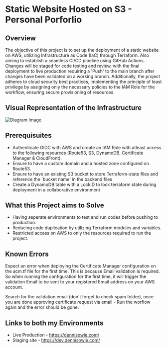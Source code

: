 # Static Website Hosted on S3 - Personal Porforlio

## Overview
The objective of this project is to set up the deployment of a static website on AWS, utilizing Infrastructure as Code (IaC) through Terraform. Also aiming to establish a seamless CI/CD pipeline using GitHub Actions. Changes will be staged for code testing and review, with the final deployment to live production requiring a 'Push' to the main branch after changes have been validated on a working branch. Additionally, the project adheres to cloud security best practices, implementing the principle of least privilege by assigning only the necessary policies to the IAM Role for the workflow, ensuring secure provisioning of resources.

## Visual Representation of the Infrastructure

![Diagram Image](https://github.com/IrezD/cloud-s3-website-with-cicd-pipeline-v2.0/assets/88015931/b1bb008d-92b3-4827-b164-ed05ccb17107)

## Prerequisuites

* Authenticate OIDC with AWS and create an IAM Role with atleast access to the following resources (Route53, S3, DynamoDB, Certificate Manager & CloudFront).
* Ensure to have a custom domain and a hosted zone configured on Route53.
* Ensure to have an existing S3 bucket to store Terraform-state files and reference the 'bucket name' in the backend files
* Create a DynamoDB table with a LockID to lock terraform state during deployment in a collaborative environment

## What this Project aims to Solve

* Having seperate environments to test and run codes before pushing to production.
* Reducing code duplication by utilizing Terraform modules and variables.
* Restricted access on AWS to only the resources required to run the project.


## Known Errors

Expect an error when deploying the Certificate Manager configuration on the acm.tf file for the first time. This is because Email validation is required. So when running the configuration for the first time, it will trigger the validation Email to be sent to your registered Email address on your AWS account.

Search for the validation email (don't forget to check spam folder), once you are done approving certificate request via email - Run the worflow again and the error should be gone.

## Links to both my Environments

* Live Production - https://dennisowie.com/
* Staging site - https://dev.dennisowie.com/